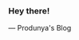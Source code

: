 <!-- {"title": "Welcome to My Blog Copy", "slug": "welcome-to-my-blog-copy", "date": "2025-05-06"}-->

### Hey there!

— Produnya's Blog
